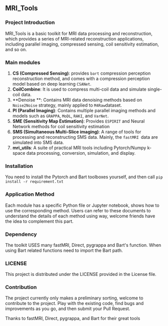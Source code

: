 ## MRI_Tools

### Project Introduction

MRI_Tools is a basic toolkit for MRI data processing and reconstruction, which provides a series of MRI-related reconstruction applications, including parallel imaging, compressed sensing, coil sensitivity estimation, and so on.

### Main modules

1. **CS (Compressed Sensing)**: provides ` bart ` compression perception reconstruction method, and comes with a compression perception model based on deep learning ` CSANet `.
2. **CoilCombine**: It is used to compress multi-coil data and simulate single-coil data.
3. **Denoise **: Contains MRI data denoising methods based on `Noise2Noise` strategy, mainly applied to `M4Raw`dataset.
4. **PI (Parallel Imaging)**: Contains multiple parallel imaging methods and models such as `GRAPPA`, `MoDL`, `RAKI`, and `VarNet`.
5. **SME (Sensitivity Map Estimation)**: Provides `ESPIRIT` and Neural Network methods for coil sensitivity estimation
6. **SMS (Simultaneous Multi-Slice imaging)**: A range of tools for processing and reconstructing SMS data. Mainly, the `fastMRI `data are simulated into SMS data.
7. **mri_utils**: A suite of practical MRI tools including Pytorch/Numpy k-space data processing, conversion, simulation, and display.

### Installation

You need to install the Pytorch and Bart toolboxes yourself, and then call `pip install -r requirement.txt`

### Application Method

Each module has a specific Python file or Jupyter notebook, shows how to use the corresponding method. Users can refer to these documents to understand the details of each method using way, welcome friends have the idea to complement this part.

### **Dependency**

The toolkit USES many fastMRI, Direct, pygrappa and Bart's function. When using Bart related functions need to import the Bart path.

### LICENSE

This project is distributed under the LICENSE provided in the License file.

### Contribution

The project currently only makes a preliminary sorting, welcome to contribute to the project. Play with the existing code, find bugs and improvements as you go, and then submit your Pull Request.

Thanks to fastMRI, Direct, pygrappa, and Bart for their great tools